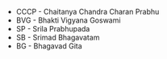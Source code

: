 * CCCP - Chaitanya Chandra Charan Prabhu
* BVG - Bhakti Vigyana Goswami
* SP - Srila Prabhupada
* SB - Srimad Bhagavatam
* BG - Bhagavad Gita

